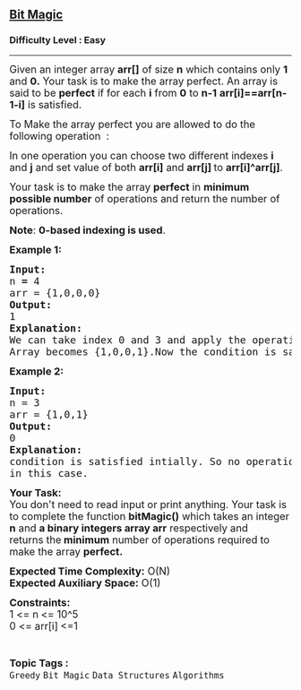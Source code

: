 <h2><a href="https://www.geeksforgeeks.org/problems/bit-magic--170648/1?page=2&category=Bit%20Magic&sortBy=submissions">Bit Magic</a></h2><h3>Difficulty Level : Easy</h3><hr><div class="problems_problem_content__Xm_eO"><p><span style="font-size:18px">Given an integer array <strong>arr[]</strong> of size <strong>n</strong> which contains only <strong>1</strong> and <strong>0.</strong> Your task is to make the array perfect. An array is said to be <strong>perfect</strong> if for each <strong>i</strong> from <strong>0</strong> to <strong>n-1</strong> <strong>arr[i]==arr[n-1-i]</strong> is satisfied.&nbsp;</span></p>

<p><span style="font-size:18px">To Make the array perfect you are allowed to do the following operation &nbsp;:</span></p>

<p><span style="font-size:18px">In one operation you can choose two different indexes&nbsp;<strong>i</strong> and <strong>j</strong> and set value of both <strong>arr[i]</strong> and <strong>arr[j] </strong>to <strong>arr[i]^arr[j]</strong>.</span></p>

<p><span style="font-size:18px">Your task is to make the array <strong>perfect</strong> in <strong>minimum possible number</strong> of operations and return the number of operations.</span></p>

<p><span style="font-size:18px"><strong>Note</strong>: <strong>0-based indexing is used</strong>.</span></p>

<p><span style="font-size:18px"><strong>Example 1:</strong></span></p>

<pre><span style="font-size:18px"><strong>Input:</strong>
n<strong> = </strong>4
arr = {1,0,0,0}
<strong>Output:
</strong>1
<strong>Explanation:</strong>
We can take index 0 and 3 and apply the operation.
Array becomes {1,0,0,1}.Now the condition is satisfied </span></pre>

<p><span style="font-size:18px"><strong>Example 2:</strong></span></p>

<pre><span style="font-size:18px"><strong>Input:</strong>
n = 3
arr = {1,0,1}
<strong>Output:</strong>
0
<strong>Explanation:</strong>
condition is satisfied intially. So no operation is required
in this case.</span></pre>

<p><span style="font-size:18px"><strong>Your Task:</strong><br>
You don't need to read input or print anything. Your task is to complete the function <strong>bitMagic()</strong> which takes an integer <strong>n</strong> and <strong>a binary integers array arr</strong>&nbsp;respectively and returns&nbsp;the<strong> minimum</strong> number of operations required to make the array <strong>perfect.&nbsp;</strong></span></p>

<p><span style="font-size:18px"><strong>Expected Time Complexity:</strong>&nbsp;O(N)<br>
<strong>Expected Auxiliary Space:</strong>&nbsp;O(1)</span></p>

<p><span style="font-size:18px"><strong>Constraints:</strong><br>
1 &lt;= n<strong>&nbsp;</strong>&lt;= 10^5<br>
0 &lt;=&nbsp;arr[i]<strong>&nbsp;</strong>&lt;=1</span></p>
</div><br><p><span style=font-size:18px><strong>Topic Tags : </strong><br><code>Greedy</code>&nbsp;<code>Bit Magic</code>&nbsp;<code>Data Structures</code>&nbsp;<code>Algorithms</code>&nbsp;